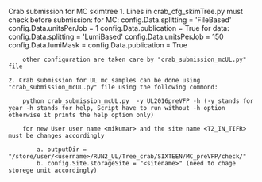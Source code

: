 Crab submission for MC skimtree
 	1. Lines in crab_cfg_skimTree.py must check before submission:
		for MC:
			config.Data.splitting = 'FileBased'
			config.Data.unitsPerJob = 1
			config.Data.publication = True
		for data:
			config.Data.splitting = 'LumiBased'
			config.Data.unitsPerJob = 150 
			config.Data.lumiMask = <path to Json file> 
			config.Data.publication = True

		other configuration are taken care by "crab_submission_mcUL.py" file

 	2. Crab submission for UL mc samples can be done using "crab_submission_mcUL.py" file using the following commond:

	 	python crab_submission_mcUL.py  -y UL2016preVFP -h (-y stands for year -h stands for help, Script have to run without -h option otherwise it prints the help option only)

		for new User user name <mikumar> and the site name <T2_IN_TIFR> must be changes accordingly

			a. outputDir = "/store/user/<username>/RUN2_UL/Tree_crab/SIXTEEN/MC_preVFP/check/"
			b. config.Site.storageSite = "<sitename>" (need to chage storege unit accordingly)
 
